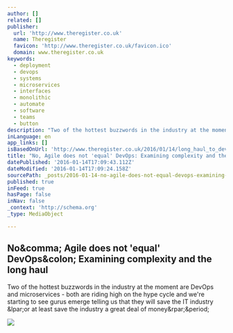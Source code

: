 ```yaml
---
author: []
related: []
publisher:
  url: 'http://www.theregister.co.uk'
  name: Theregister
  favicon: 'http://www.theregister.co.uk/favicon.ico'
  domain: www.theregister.co.uk
keywords:
  - deployment
  - devops
  - systems
  - microservices
  - interfaces
  - monolithic
  - automate
  - software
  - teams
  - button
description: "Two of the hottest buzzwords in the industry at the moment are DevOps and microservices - both are riding high on the hype cycle and we're starting to see gurus emerge telling us that they will save the IT industry (or at least save the industry a great deal of money)."
inLanguage: en
app_links: []
isBasedOnUrl: 'http://www.theregister.co.uk/2016/01/14/long_haul_to_devops/'
title: "No, Agile does not 'equal' DevOps: Examining complexity and the long haul"
datePublished: '2016-01-14T17:09:43.112Z'
dateModified: '2016-01-14T17:09:24.158Z'
sourcePath: _posts/2016-01-14-no-agile-does-not-equal-devops-examining-complexity-and.md
published: true
inFeed: true
hasPage: false
inNav: false
_context: 'http://schema.org'
_type: MediaObject

---
```

<article style=""><h1>No&amp;comma; Agile does not 'equal' DevOps&amp;colon; Examining complexity and the long haul</h1><p>Two of the hottest buzzwords in the industry at the moment are DevOps and microservices - both are riding high on the hype cycle and we're starting to see gurus emerge telling us that they will save the IT industry &amp;lpar;or at least save the industry a great deal of money&amp;rpar;&amp;period;</p><img src="https://regmedia.co.uk/2016/01/13/trucker_image_via_shutterstock.jpg?x=1200&amp;y=794" /></article>
